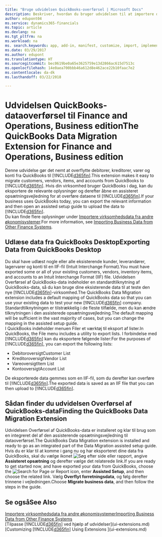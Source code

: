 ```yaml
---
title: "Bruge udvidelsen QuickBooks-overførsel | Microsoft Docs"
description: Beskriver, hvordan du bruger udvidelsen til at importere debitorer, kreditorer, varer og konti fra QuickBooks Desktop til Finance and Operations, Business edition.
author: edupont04
ms.service: dynamics365-financials
ms.topic: article
ms.devlang: na
ms.tgt_pltfrm: na
ms.workload: na
ms. search.keywords: app, add-in, manifest, customize, import, implement
ms.date: 03/29/2017
ms.author: edupont
ms.translationtype: HT
ms.sourcegitcommit: bec0619be0a65e3625759e13d2866ac615d7513c
ms.openlocfilehash: 14e0aea700bbb46a612d8e462ace22b10faac7e2
ms.contentlocale: da-dk
ms.lasthandoff: 03/22/2018

---
```

# <a name="the-quickbooks-data-migration-extension-for-finance-and-operations-business-edition"></a><span data-ttu-id="a6f62-103">Udvidelsen QuickBooks-dataoverførsel til Finance and Operations, Business edition</span><span class="sxs-lookup"><span data-stu-id="a6f62-103">The QuickBooks Data Migration Extension for Finance and Operations, Business edition</span></span>
<span data-ttu-id="a6f62-104">Denne udvidelse gør det nemt at overflytte debitorer, kreditorer, varer og konti fra QuickBooks til [!INCLUDE[d365fin](includes/d365fin_md.md)].</span><span class="sxs-lookup"><span data-stu-id="a6f62-104">This extension makes it easy to migrate customers, vendors, items, and accounts from QuickBooks to [!INCLUDE[d365fin](includes/d365fin_md.md)].</span></span> <span data-ttu-id="a6f62-105">Hvis din virksomhed bruger QuickBooks i dag, kan du eksportere de relevante oplysninger og derefter åbne en assisteret opsætningsvejledning for at overføre dataene til [!INCLUDE[d365fin](includes/d365fin_md.md)].</span><span class="sxs-lookup"><span data-stu-id="a6f62-105">If your business uses QuickBooks today, you can export the relevant information and then open an assisted setup guide to upload the data to [!INCLUDE[d365fin](includes/d365fin_md.md)].</span></span>  
<span data-ttu-id="a6f62-106">Du kan finde flere oplysninger under [Importere virksomhedsdata fra andre økonomisystemer](upload-data.md).</span><span class="sxs-lookup"><span data-stu-id="a6f62-106">For more information, see [Importing Business Data from Other Finance Systems](upload-data.md).</span></span>

## <a name="exporting-data-from-quickbooks-desktop"></a><span data-ttu-id="a6f62-107">Udlæse data fra QuickBooks Desktop</span><span class="sxs-lookup"><span data-stu-id="a6f62-107">Exporting Data from QuickBooks Desktop</span></span>
<span data-ttu-id="a6f62-108">Du skal have udlæst nogle eller alle eksisterende kunder, leverandører, lagervarer og konti til en IIF-fil (Intuit Interchange Format).</span><span class="sxs-lookup"><span data-stu-id="a6f62-108">You must have exported some or all of your existing customers, vendors, inventory items, and accounts to an Intuit Interchange Format (IIF) file.</span></span> <span data-ttu-id="a6f62-109">Udvidelsen Overførsel af QuickBooks-data indeholder en standardtilknytning af QuickBooks-data, så du kan bruge dine eksisterende data til at teste den nye [!INCLUDE[d365fin](includes/d365fin_md.md)]-virksomhed.</span><span class="sxs-lookup"><span data-stu-id="a6f62-109">The QuickBooks Data Migration extension includes a default mapping of QuickBooks data so that you can use your existing data to test your new [!INCLUDE[d365fin](includes/d365fin_md.md)] company.</span></span> <span data-ttu-id="a6f62-110">Standardtilknytningen er tilstrækkelig i de fleste tilfælde, men du kan ændre tilknytningen i den assisterede opsætningsvejledning.</span><span class="sxs-lookup"><span data-stu-id="a6f62-110">The default mapping will be sufficient in the vast majority of cases, but you can change the mapping in the assisted setup guide.</span></span>  
<span data-ttu-id="a6f62-111">I QuickBooks indeholder menuen Filer et værktøj til eksport af lister.</span><span class="sxs-lookup"><span data-stu-id="a6f62-111">In QuickBooks, the File menu includes a utility to export lists.</span></span> <span data-ttu-id="a6f62-112">I forbindelse med [!INCLUDE[d365fin](includes/d365fin_md.md)] kan du eksportere følgende lister:</span><span class="sxs-lookup"><span data-stu-id="a6f62-112">For the purposes of [!INCLUDE[d365fin](includes/d365fin_md.md)], you can export the following lists:</span></span>

* <span data-ttu-id="a6f62-113">Debitoroversigt</span><span class="sxs-lookup"><span data-stu-id="a6f62-113">Customer List</span></span>  
* <span data-ttu-id="a6f62-114">Kreditoroversigt</span><span class="sxs-lookup"><span data-stu-id="a6f62-114">Vendor List</span></span>  
* <span data-ttu-id="a6f62-115">Vareoversigt</span><span class="sxs-lookup"><span data-stu-id="a6f62-115">Item List</span></span>  
* <span data-ttu-id="a6f62-116">Kontooversigt</span><span class="sxs-lookup"><span data-stu-id="a6f62-116">Account List</span></span>  

<span data-ttu-id="a6f62-117">De eksporterede data gemmes som en IIF-fil, som du derefter kan overføre til [!INCLUDE[d365fin](includes/d365fin_md.md)].</span><span class="sxs-lookup"><span data-stu-id="a6f62-117">The exported data is saved as an IIF file that you can then upload to [!INCLUDE[d365fin](includes/d365fin_md.md)].</span></span>

## <a name="finding-the-quickbooks-data-migration-extension"></a><span data-ttu-id="a6f62-118">Sådan finder du udvidelsen Overførsel af QuickBooks-data</span><span class="sxs-lookup"><span data-stu-id="a6f62-118">Finding the QuickBooks Data Migration Extension</span></span>
<span data-ttu-id="a6f62-119">Udvidelsen Overførsel af QuickBooks-data er installeret og klar til brug som en integreret del af den assisterende opsætningsvejledning til dataoverførsel.</span><span class="sxs-lookup"><span data-stu-id="a6f62-119">The QuickBooks Data Migration extension is installed and ready to go as an integrated part of the Data Migration assisted setup guide.</span></span> <span data-ttu-id="a6f62-120">Hvis du er klar til at komme i gang nu og har eksporteret dine data fra QuickBooks, skal du vælge ikonet ![Søg efter side eller rapport](media/ui-search/search_small.png "Ikonet Søg efter side eller rapport"), angive **Assisteret opsætning** og derefter vælge det relaterede link.</span><span class="sxs-lookup"><span data-stu-id="a6f62-120">If you are ready to get started now, and have exported your data from QuickBooks, choose the ![Search for Page or Report](media/ui-search/search_small.png "Search for Page or Report icon") icon, enter **Assisted Setup**, and then choose the related link.</span></span> <span data-ttu-id="a6f62-121">Vælg **Overflyt forretningsdata**, og følg derefter trinnene i vejledningen.</span><span class="sxs-lookup"><span data-stu-id="a6f62-121">Choose **Migrate business data**, and then follow the steps in the guide.</span></span>  

## <a name="see-also"></a><span data-ttu-id="a6f62-122">Se også</span><span class="sxs-lookup"><span data-stu-id="a6f62-122">See Also</span></span>
[<span data-ttu-id="a6f62-123">Importere virksomhedsdata fra andre økonomisystemer</span><span class="sxs-lookup"><span data-stu-id="a6f62-123">Importing Business Data from Other Finance Systems</span></span>](upload-data.md)  
<span data-ttu-id="a6f62-124">[Tilpasse [!INCLUDE[d365fin](includes/d365fin_md.md)] ved hjælp af udvidelser](ui-extensions.md)</span><span class="sxs-lookup"><span data-stu-id="a6f62-124">[Customizing [!INCLUDE[d365fin](includes/d365fin_md.md)] Using Extensions ](ui-extensions.md)</span></span>  

